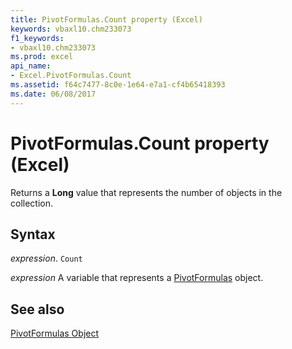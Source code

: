 ```yaml
---
title: PivotFormulas.Count property (Excel)
keywords: vbaxl10.chm233073
f1_keywords:
- vbaxl10.chm233073
ms.prod: excel
api_name:
- Excel.PivotFormulas.Count
ms.assetid: f64c7477-8c0e-1e64-e7a1-cf4b65418393
ms.date: 06/08/2017
---
```



# PivotFormulas.Count property (Excel)

Returns a  **Long** value that represents the number of objects in the collection.


## Syntax

 _expression_. `Count`

 _expression_ A variable that represents a [PivotFormulas](Excel.PivotFormulas.md) object.


## See also


[PivotFormulas Object](Excel.PivotFormulas.md)


